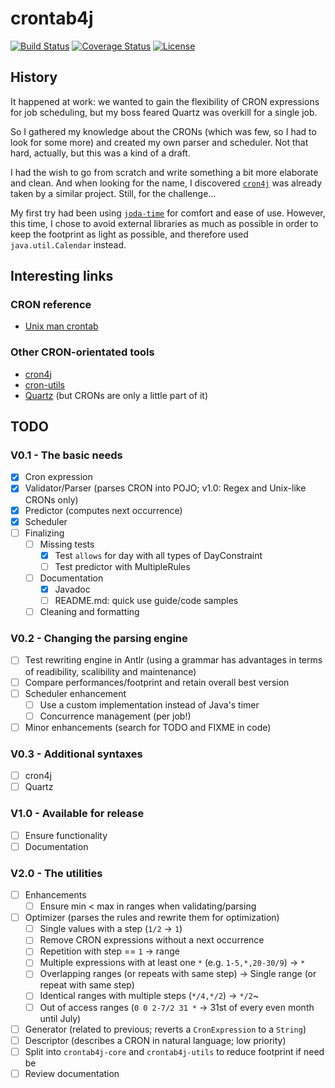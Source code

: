 # crontab4j

[![Build Status][1]][2]
[![Coverage Status][3]][4]
[![License][5]][6]

## History

It happened at work: we wanted to gain the flexibility of CRON expressions for job scheduling, but
my boss feared Quartz was overkill for a single job.

So I gathered my knowledge about the CRONs (which was few, so I had to look for some more) and
created my own parser and scheduler. Not that hard, actually, but this was a kind of a draft.

I had the wish to go from scratch and write something a bit more elaborate and clean. And when
looking for the name, I discovered [``cron4j``][8] was already taken by a similar project. Still,
for the challenge...

My first try had been using [``joda-time``][11] for comfort and ease of use. However, this time, I
chose to avoid external libraries as much as possible in order to keep the footprint as light as
possible, and therefore used ``java.util.Calendar`` instead.

## Interesting links

### CRON reference

* [Unix man crontab][7]

### Other CRON-orientated tools

* [cron4j][8]
* [cron-utils][9]
* [Quartz][10] (but CRONs are only a little part of it)

## TODO

### V0.1 - The basic needs

  * [x] Cron expression
  * [x] Validator/Parser (parses CRON into POJO; v1.0: Regex and Unix-like CRONs only)
  * [x] Predictor (computes next occurrence)
  * [x] Scheduler
  * [ ] Finalizing
    * [ ] Missing tests
      * [x] Test ``allows`` for day with all types of DayConstraint
      * [ ] Test predictor with MultipleRules
    * [ ] Documentation
      * [x] Javadoc
      * [ ] README.md: quick use guide/code samples
    * [ ] Cleaning and formatting

### V0.2 - Changing the parsing engine

  * [ ] Test rewriting engine in Antlr (using a grammar has advantages in terms of readibility,
scalibility and maintenance)
  * [ ] Compare performances/footprint and retain overall best version
  * [ ] Scheduler enhancement
    * [ ] Use a custom implementation instead of Java's timer
    * [ ] Concurrence management (per job!)
  * [ ] Minor enhancements (search for TODO and FIXME in code)

### V0.3 - Additional syntaxes

  * [ ] cron4j
  * [ ] Quartz

### V1.0 - Available for release

  * [ ] Ensure functionality
  * [ ] Documentation

### V2.0 - The utilities

  * [ ] Enhancements
    * [ ] Ensure min < max in ranges when validating/parsing
  * [ ] Optimizer (parses the rules and rewrite them for optimization)
    * [ ] Single values with a step (``1/2`` -> ``1``)
    * [ ] Remove CRON expressions without a next occurrence
    * [ ] Repetition with step == ``1`` -> range
    * [ ] Multiple expressions with at least one ``*`` (e.g. ``1-5,*,20-30/9``) -> ``*``
    * [ ] Overlapping ranges (or repeats with same step) -> Single range (or repeat with same step)
    * [ ] Identical ranges with multiple steps (``*/4,*/2``) -> ``*/2``~
    * [ ] Out of access ranges (``0 0 2-7/2 31 *`` -> 31st of every even month until July)
  * [ ] Generator (related to previous; reverts a ``CronExpression`` to a ``String``)
  * [ ] Descriptor (describes a CRON in natural language; low priority)
  * [ ] Split into ``crontab4j-core`` and ``crontab4j-utils`` to reduce footprint if need be
  * [ ] Review documentation

[1]: http://img.shields.io/travis/cyChop/crontab4j/master.svg
[2]: https://travis-ci.org/cyChop/crontab4j
[3]: http://img.shields.io/coveralls/cyChop/crontab4j/master.svg
[4]: https://coveralls.io/r/cyChop/crontab4j?branch=master
[5]: https://img.shields.io/badge/license-MIT-blue.svg
[6]: http://opensource.org/licenses/MIT
[7]: http://www.unix.com/man-page/linux/5/crontab/
[8]: http://www.sauronsoftware.it/projects/cron4j/
[9]: https://github.com/jmrozanec/cron-utils
[10]: http://quartz-scheduler.org/
[11]: http://www.joda.org/joda-time/
